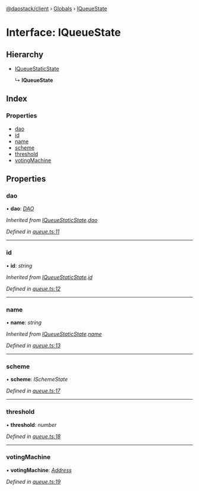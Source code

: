 [@daostack/client](../README.md) › [Globals](../globals.md) › [IQueueState](iqueuestate.md)

# Interface: IQueueState

## Hierarchy

* [IQueueStaticState](iqueuestaticstate.md)

  ↳ **IQueueState**

## Index

### Properties

* [dao](iqueuestate.md#dao)
* [id](iqueuestate.md#id)
* [name](iqueuestate.md#name)
* [scheme](iqueuestate.md#scheme)
* [threshold](iqueuestate.md#threshold)
* [votingMachine](iqueuestate.md#votingmachine)

## Properties

###  dao

• **dao**: *[DAO](../classes/dao.md)*

*Inherited from [IQueueStaticState](iqueuestaticstate.md).[dao](iqueuestaticstate.md#dao)*

*Defined in [queue.ts:11](https://github.com/daostack/client/blob/84a7af3/src/queue.ts#L11)*

___

###  id

• **id**: *string*

*Inherited from [IQueueStaticState](iqueuestaticstate.md).[id](iqueuestaticstate.md#id)*

*Defined in [queue.ts:12](https://github.com/daostack/client/blob/84a7af3/src/queue.ts#L12)*

___

###  name

• **name**: *string*

*Inherited from [IQueueStaticState](iqueuestaticstate.md).[name](iqueuestaticstate.md#name)*

*Defined in [queue.ts:13](https://github.com/daostack/client/blob/84a7af3/src/queue.ts#L13)*

___

###  scheme

• **scheme**: *ISchemeState*

*Defined in [queue.ts:17](https://github.com/daostack/client/blob/84a7af3/src/queue.ts#L17)*

___

###  threshold

• **threshold**: *number*

*Defined in [queue.ts:18](https://github.com/daostack/client/blob/84a7af3/src/queue.ts#L18)*

___

###  votingMachine

• **votingMachine**: *[Address](../globals.md#address)*

*Defined in [queue.ts:19](https://github.com/daostack/client/blob/84a7af3/src/queue.ts#L19)*
